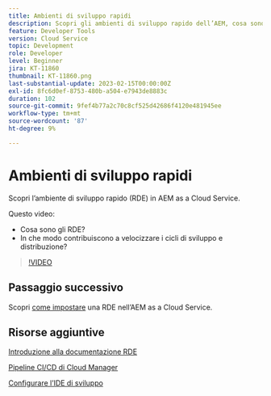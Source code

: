 ```yaml
---
title: Ambienti di sviluppo rapidi
description: Scopri gli ambienti di sviluppo rapido dell’AEM, cosa sono e come possono contribuire a velocizzare i cicli di sviluppo e implementazione.
feature: Developer Tools
version: Cloud Service
topic: Development
role: Developer
level: Beginner
jira: KT-11860
thumbnail: KT-11860.png
last-substantial-update: 2023-02-15T00:00:00Z
exl-id: 8fc6d0ef-8753-480b-a504-e7943de8883c
duration: 102
source-git-commit: 9fef4b77a2c70c8cf525d42686f4120e481945ee
workflow-type: tm+mt
source-wordcount: '87'
ht-degree: 9%

---
```


# Ambienti di sviluppo rapidi

Scopri l’ambiente di sviluppo rapido (RDE) in AEM as a Cloud Service.

Questo video:

- Cosa sono gli RDE?
- In che modo contribuiscono a velocizzare i cicli di sviluppo e distribuzione?

>[!VIDEO](https://video.tv.adobe.com/v/3414128?quality=12&learn=on)

## Passaggio successivo

Scopri [come impostare](./how-to-setup.md) una RDE nell’AEM as a Cloud Service.

## Risorse aggiuntive

[Introduzione alla documentazione RDE](https://experienceleague.adobe.com/docs/experience-manager-cloud-service/content/implementing/developing/rapid-development-environments.html#introduction)

[Pipeline CI/CD di Cloud Manager](https://experienceleague.adobe.com/docs/experience-manager-cloud-service/content/implementing/using-cloud-manager/cicd-pipelines/introduction-ci-cd-pipelines.html)

[Configurare l’IDE di sviluppo](https://experienceleague.adobe.com/docs/experience-manager-learn/cloud-service/local-development-environment-set-up/development-tools.html)

